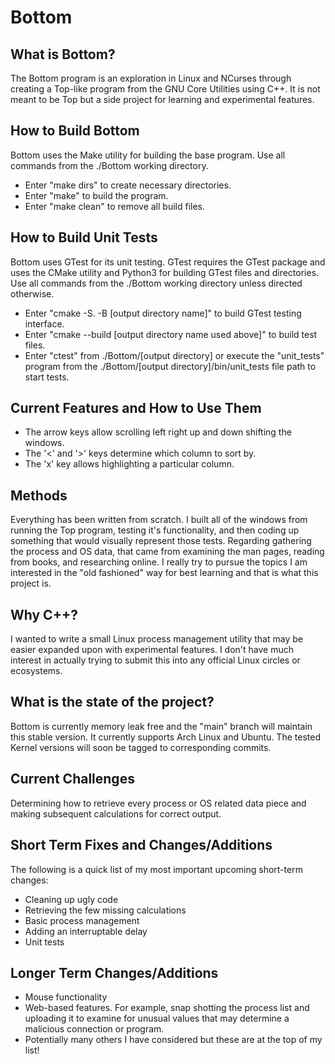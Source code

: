 # Bottom

## What is Bottom?
The Bottom program is an exploration in Linux and NCurses through creating a Top-like program from the GNU Core Utilities using C++.  It is not meant to be Top but a side project for learning and experimental features.

## How to Build Bottom
Bottom uses the Make utility for building the base program. Use all commands from the ./Bottom working directory.
- Enter "make dirs" to create necessary directories.
- Enter "make" to build the program.
- Enter "make clean" to remove all build files.

## How to Build Unit Tests
Bottom uses GTest for its unit testing.  GTest requires the GTest package and uses the CMake utility and Python3 for building GTest files and directories. Use all commands from the ./Bottom working directory unless directed otherwise.
- Enter "cmake -S. -B [output directory name]" to build GTest testing interface.
- Enter "cmake --build [output directory name used above]" to build test files.
- Enter "ctest" from ./Bottom/[output directory] or execute the "unit_tests" program from the ./Bottom/[output directory]/bin/unit_tests file path to start tests.

## Current Features and How to Use Them
- The arrow keys allow scrolling left right up and down shifting the windows.
- The '<' and '>' keys determine which column to sort by.
- The 'x' key allows highlighting a particular column.

## Methods
Everything has been written from scratch. I built all of the windows from running the Top program, testing it's functionality, and then coding up something that would visually represent those tests. Regarding gathering the process and OS data, that came from examining the man pages, reading from books, and researching online.  I really try to pursue the topics I am interested in the "old fashioned" way for best learning and that is what this project is.

## Why C++?
I wanted to write a small Linux process management utility that may be easier expanded upon with experimental features. I don't have much interest in actually trying to submit this into any official Linux circles or ecosystems.

## What is the state of the project?
Bottom is currently memory leak free and the "main" branch will maintain this stable version.  It currently supports Arch Linux and Ubuntu.  The tested Kernel versions will soon be tagged to corresponding commits.

## Current Challenges
Determining how to retrieve every process or OS related data piece and making subsequent calculations for correct output.

## Short Term Fixes and Changes/Additions
The following is a quick list of my most important upcoming short-term changes:
- Cleaning up ugly code
- Retrieving the few missing calculations
- Basic process management
- Adding an interruptable delay
- Unit tests

## Longer Term Changes/Additions
- Mouse functionality
- Web-based features.  For example, snap shotting the process list and uploading it to examine for unusual values that may determine a malicious connection or program.
- Potentially many others I have considered but these are at the top of my list!
